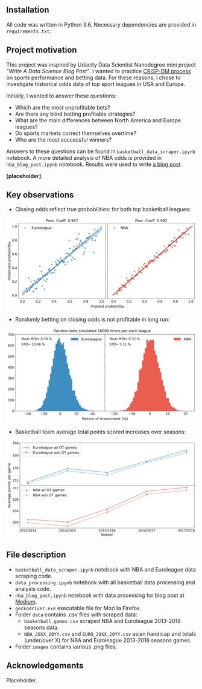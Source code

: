 ## Installation

All code was written in Python 3.6. Necessary dependencies are provided in `requirements.txt`.

## Project motivation

This project was inspired by Udacity Data Scientist Nanodegree mini project *"Write A Data Science Blog
 Post"*. I wanted to practice
  [CRISP-DM process](https://en.wikipedia.org/wiki/Cross-industry_standard_process_for_data_mining) 
  on  sports performance and betting data. For these reasons, I chose to investigate
   historical odds data of top sport leagues in USA and Europe.
    
   Initially, I wanted to answer these 
   questions:

* Which are the most unprofitable bets?
* Are there any blind betting profitable strategies?
* What are the main differences between North America and Europe leagues?
* Do sports markets correct themselves overtime?
* Who are the most successful winners?

Answers to these questions can be found in `basketball_data_scraper.ipynb` notebook. A more detailed analysis of 
NBA odds is provided in `nba_blog_post.ipynb` notebook. Results were used to write [a blog post](https://medium.com/@t.uzdavinys/statistical-analysis-of-nba-odds-how-to-not-lose-money-betting-on-basketball-bc41fe239561)
 
 **[placeholder]**.

## Key observations

* Closing odds reflect true probabilities: for both top basketball leagues:

![fig 1](images/observed_prob_vs_implied_separate.png "Correlation plot")

* Randomly betting on closing odds is not profitable in long run:

![fig 2](images/random_bet_simulations.png "Simulation results")

* Basketball team average total points scored increases over seasons:

![fig 3](images/total_points.png "Total points vs season")

## File description

* `basketball_data_scraper.ipynb` notebook with NBA and Euroleague data scraping code.
* `data_processing.ipynb` notebook with all basketball data processing and analysis code.
* `nba_blog_post.ipynb` notebook with data processing for blog post at [Medium](https://medium.com/@t.uzdavinys/statistical-analysis-of-nba-odds-how-to-not-lose-money-betting-on-basketball-bc41fe239561).
* `geckodriver.exe` executable file for Mozilla Firefox.
* Folder `data` contains .csv files with scraped data:
  * `basketball_games.csv` scraped NBA and Euroleague 2013-2018 seasons data.
  * `NBA_20XX_20YY.csv` and `EURO_20XX_20YY.csv` asian handicap and totals (under/over X) for NBA and Euroleague 2013-2018 seasons games.
* Folder `images` contains various .png files.

## Acknowledgements

Placeholder.